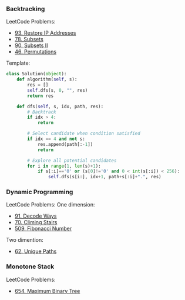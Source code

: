 ### Backtracking

LeetCode Problems:
- [93. Restore IP Addresses](https://leetcode.com/problems/restore-ip-addresses/)
- [78. Subsets](https://leetcode.com/problems/subsets/)
- [90. Subsets II](https://leetcode.com/problems/subsets-ii/)
- [46. Permutations](https://leetcode.com/problems/permutations/)

Template:
```py
class Solution(object):
    def algorithm(self, s):
        res = []
        self.dfs(s, 0, "", res)
        return res

    def dfs(self, s, idx, path, res):
        # Backtrack
        if idx > 4:
            return

        # Select candidate when condition satisfied
        if idx == 4 and not s:
            res.append(path[:-1])
            return

        # Explore all potential candidates
        for i in range(1, len(s)+1):
            if s[:i]=='0' or (s[0]!='0' and 0 < int(s[:i]) < 256):
                self.dfs(s[i:], idx+1, path+s[:i]+".", res)
```

### Dynamic Programming

LeetCode Problems:
One dimension:
- [91. Decode Ways](https://leetcode.com/problems/decode-ways/)
- [70. Climing Stairs](https://leetcode.com/problems/climbing-stairs/)
- [509. Fibonacci Number](https://leetcode.com/problems/fibonacci-number/)

Two dimention:
- [62. Unique Paths](https://leetcode.com/problems/unique-paths/)

### Monotone Stack

LeetCode Problems:
- [654. Maximum Binary Tree](https://leetcode.com/problems/maximum-binary-tree/)
